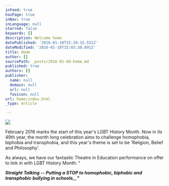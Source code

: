 ```yaml
---
inFeed: true
hasPage: true
inNav: true
inLanguage: null
starred: false
keywords: []
description: Welcome home
datePublished: '2016-01-10T15:10:15.551Z'
dateModified: '2016-01-10T15:03:30.891Z'
title: Home
author: []
sourcePath: _posts/2016-01-08-home.md
published: true
authors: []
publisher:
  name: null
  domain: null
  url: null
  favicon: null
url: home/index.html
_type: Article

---
```

![](https://the-grid-user-content.s3-us-west-2.amazonaws.com/73b45e08-a6ea-401d-ba61-fbd669fd27b5.JPG)

February 2016 marks the start of this year's LGBT History Month. Now in its 49th year, the month long celebration aims to challenge homophobia, biphobia and transphobia, and this year's theme is set to be 'Religion, Belief and Philosophy'.

As always, we have our fantastic Theatre in Education performance on offer to link in with LGBT History Month: "

_**Straight Talking -- Putting a STOP to homophobic, biphobic and transphobic bullying in schools**__**"**_